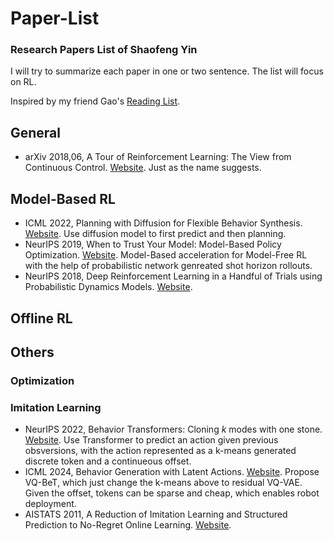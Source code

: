# Paper-List

### Research Papers List of Shaofeng Yin

I will try to summarize each paper in one or two sentence. The list will focus on RL.

Inspired by my friend Gao's  [Reading List](https://github.com/Winston-Gu/Paper-List).

## General
- arXiv 2018,06, A Tour of Reinforcement Learning: The View from Continuous Control. [Website](https://arxiv.org/abs/1806.09460). Just as the name suggests.

## Model-Based RL
- ICML 2022, Planning with Diffusion for Flexible Behavior Synthesis. [Website](https://arxiv.org/abs/2205.09991). Use diffusion model to first predict and then planning.
- NeurIPS 2019, When to Trust Your Model: Model-Based Policy Optimization. [Website](https://arxiv.org/abs/1906.08253). Model-Based acceleration for Model-Free RL with the help of probabilistic network genreated shot horizon rollouts.
- NeurIPS 2018, Deep Reinforcement Learning in a Handful of Trials using Probabilistic Dynamics Models. [Website](https://arxiv.org/abs/1805.12114). 

## Offline RL

## Others

### Optimization

### Imitation Learning
- NeurIPS 2022, Behavior Transformers: Cloning $k$ modes with one stone. [Website](https://arxiv.org/pdf/2206.11251). Use Transformer to predict an action given previous obsversions, with the action represented as a k-means generated discrete token and a continueous offset.
- ICML 2024, Behavior Generation with Latent Actions. [Website](https://arxiv.org/abs/2403.03181). Propose VQ-BeT, which just change the k-means above to residual VQ-VAE. Given the offset, tokens can be sparse and cheap, which enables robot deployment.
- AISTATS 2011, A Reduction of Imitation Learning and Structured Prediction to No-Regret Online Learning. [Website](https://arxiv.org/pdf/1011.0686).

